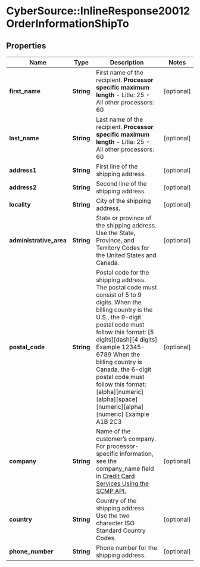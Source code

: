 # CyberSource::InlineResponse20012OrderInformationShipTo

## Properties
Name | Type | Description | Notes
------------ | ------------- | ------------- | -------------
**first_name** | **String** | First name of the recipient.  **Processor specific maximum length**  - Litle: 25 - All other processors: 60  | [optional] 
**last_name** | **String** | Last name of the recipient.  **Processor specific maximum length**  - Litle: 25 - All other processors: 60  | [optional] 
**address1** | **String** | First line of the shipping address. | [optional] 
**address2** | **String** | Second line of the shipping address. | [optional] 
**locality** | **String** | City of the shipping address. | [optional] 
**administrative_area** | **String** | State or province of the shipping address. Use the State, Province, and Territory Codes for the United States and Canada.  | [optional] 
**postal_code** | **String** | Postal code for the shipping address. The postal code must consist of 5 to 9 digits.  When the billing country is the U.S., the 9-digit postal code must follow this format: [5 digits][dash][4 digits]  Example 12345-6789  When the billing country is Canada, the 6-digit postal code must follow this format: [alpha][numeric][alpha][space][numeric][alpha][numeric]  Example A1B 2C3  | [optional] 
**company** | **String** | Name of the customer’s company.  For processor-specific information, see the company_name field in [Credit Card Services Using the SCMP API.](http://apps.cybersource.com/library/documentation/dev_guides/CC_Svcs_SCMP_API/html)  | [optional] 
**country** | **String** | Country of the shipping address. Use the two character ISO Standard Country Codes. | [optional] 
**phone_number** | **String** | Phone number for the shipping address. | [optional] 


